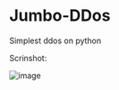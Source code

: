 # Jumbo-DDos

Simplest ddos on python

Scrinshot:

![image](https://github.com/MaksHiper/Jumbo-DDos/assets/82816845/40765538-f6a2-4f30-9ee2-522b1319adae)
